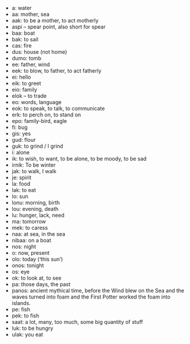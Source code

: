 * a: water
* aa: mother, sea
* aak: to be a mother, to act motherly
* aspi – spear point, also short for spear
* baa: boat
* bak: to sail
* cas: fire
* dus: house (not home)
* dumo: tomb
* ee: father, wind
* eek: to blow, to father, to act fatherly
* ei: hello
* eik: to greet
* eio: family
* elok – to trade
* eo: words, language
* eok: to speak, to talk, to communicate
* erk: to perch on, to stand on
* epo: family-bird, eagle
* fi: bug
* gis: yes
* gud: flour
* guk: to grind / I grind
* i: alone
* ik: to wish, to want, to be alone, to be moody, to be sad
* irnik: To be winter
* jak: to walk, I walk
* je: spirit
* la: food
* lak: to eat
* lo: sun
* lonu: morning, birth
* lou: evening, death
* lu: hunger, lack, need
* ma: tomorrow
* mek: to caress
* naa: at sea, in the sea
* nibaa: on a boat
* nos: night
* o: now, present
* olo: today (‘this sun’)
* onos: tonight
* os: eye
* ok: to look at, to see
* pa: those days, the past
* panos: ancient mythical time, before the Wind blew on the Sea and the waves turned into foam and the First Potter worked the  foam into islands.
* pe: fish
* pek: to fish
* saat: a lot, many, too much, some big quantity of stuff
* luk: to be hungry
* ulak: you eat
